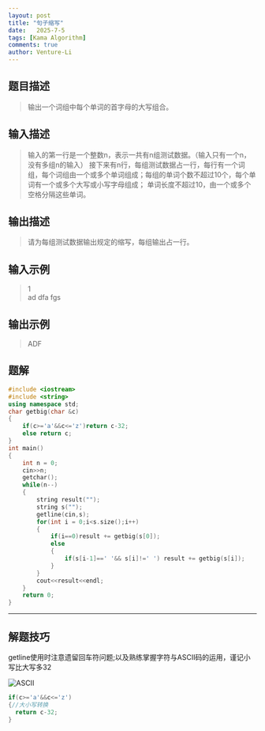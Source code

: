```yaml
---
layout: post
title: "句子缩写"
date:   2025-7-5
tags: [Kama Algorithm]
comments: true
author: Venture-Li
---
```


## 题目描述

> 输出一个词组中每个单词的首字母的大写组合。  

## 输入描述

> 输入的第一行是一个整数n，表示一共有n组测试数据。（输入只有一个n，没有多组n的输入）
> 接下来有n行，每组测试数据占一行，每行有一个词组，每个词组由一个或多个单词组成；每组的单词个数不超过10个，每个单词有一个或多个大写或小写字母组成；
> 单词长度不超过10，由一个或多个空格分隔这些单词。

## 输出描述

> 请为每组测试数据输出规定的缩写，每组输出占一行。

## 输入示例

> 1  
> ad dfa     fgs  

## 输出示例

> ADF   

## 题解

```c++
#include <iostream>
#include <string>
using namespace std;
char getbig(char &c)
{
    if(c>='a'&&c<='z')return c-32;
    else return c;
}
int main()
{
    int n = 0;
    cin>>n;
    getchar();
    while(n--)
    {
        string result("");
        string s("");
        getline(cin,s);
        for(int i = 0;i<s.size();i++)
        {
            if(i==0)result += getbig(s[0]);
            else
            {
                if(s[i-1]==' '&& s[i]!=' ') result += getbig(s[i]);
            }
        }
        cout<<result<<endl;
    }
    return 0;
}
```

---

## 解题技巧

getline使用时注意遗留回车符问题;以及熟练掌握字符与ASCII码的运用，谨记小写比大写多32

![ASCII](https://venture-li.github.io/images/202507051427726.png)

```c++
if(c>='a'&&c<='z')
{//大小写转换
  return c-32;
}
```
